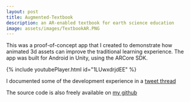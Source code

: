 ```yaml
---
layout: post
title: Augmented-Textbook
description: an AR-enabled textbook for earth science education
image: assets/images/TextbookAR.PNG
---
```


This was a proof-of-concept app that I created to demonstrate how animated 3d assets can improve the traditional learning experience. 
The app was built for Android in Unity, using the ARCore SDK.

{% include youtubePlayer.html id="1LUwxdrjdEE" %}

I documented some of the development experience in a [tweet thread](https://twitter.com/KPChadwick/status/1150443176492072960?s=20)

The source code is also freely available on [my github](https://github.com/kpchad/TextbookAR)
